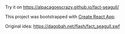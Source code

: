 Try it on https://alpacagoescrazy.github.io/fact-seagull/

This project was bootstrapped with [Create React App](https://github.com/facebook/create-react-app).

Original idea: https://dagobah.net/flash/fact_seagull.swf
